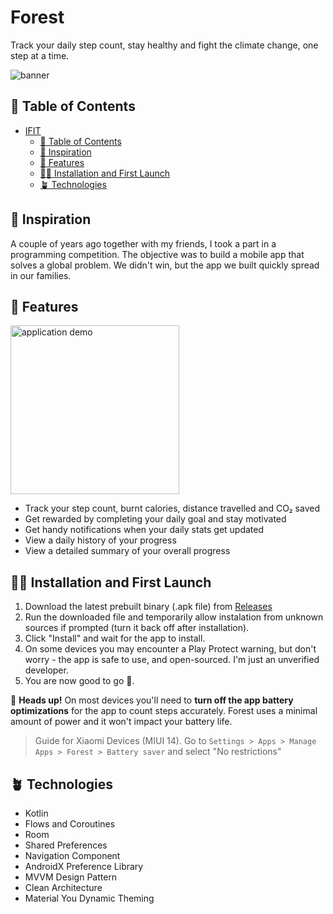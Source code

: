 # Forest

Track your daily step count, stay healthy and fight the climate change, one step at a time.

![banner](https://user-images.githubusercontent.com/60577942/221682753-a0251f61-63e0-4ae9-bb40-2854864cebc3.jpg)

## 🦁 Table of Contents


- [IFIT](#forest)
  - [🦁 Table of Contents](#-table-of-contents)
  - [🌳 Inspiration](#-inspiration)
  - [🥕 Features](#-features)
  - [🐻‍❄️ Installation and First Launch](#️-instalation-and-first-launch)
  - [🪴 Technologies](#-technologies)

## 🌳 Inspiration

A couple of years ago together with my friends, I took a part in a programming competition. The objective was to build a mobile app that solves a global problem. We didn't win, but the app we built quickly spread in our families.

## 🥕 Features

<img src="https://user-images.githubusercontent.com/60577942/221682705-39a0e476-bb52-4257-8d3b-5e5a64e72424.gif" alt="application demo" width="270">

<br />

- Track your step count, burnt calories, distance travelled and CO₂ saved
- Get rewarded by completing your daily goal and stay motivated
- Get handy notifications when your daily stats get updated
- View a daily history of your progress
- View a detailed summary of your overall progress

## 🐻‍❄️ Installation and First Launch

1. Download the latest prebuilt binary (.apk file) from [Releases](https://github.com/KushxKalsi/IFit)
2. Run the downloaded file and temporarily allow instalation from unknown sources if prompted (turn it back off after installation).
3. Click "Install" and wait for the app to install.
4. On some devices you may encounter a Play Protect warning, but don't worry - the app is safe to use, and open-sourced. I'm just an unverified developer.
5. You are now good to go 🚀.

🚨 **Heads up!** On most devices you'll need to **turn off the app battery optimizations** for the app to count steps accurately. Forest uses a minimal amount of power and it won't impact your battery life.

> Guide for Xiaomi Devices (MIUI 14). Go to `Settings > Apps > Manage Apps > Forest > Battery saver` and select "No restrictions"

## 🪴 Technologies

- Kotlin
- Flows and Coroutines
- Room
- Shared Preferences
- Navigation Component
- AndroidX Preference Library
- MVVM Design Pattern
- Clean Architecture
- Material You Dynamic Theming
